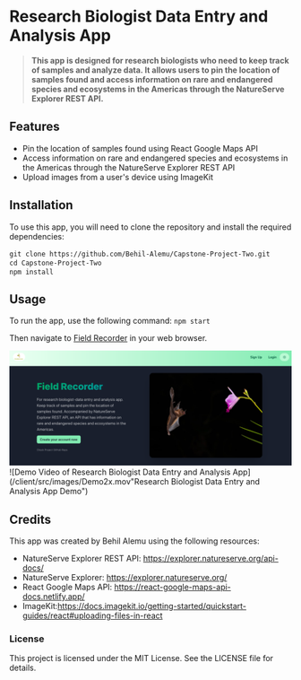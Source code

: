 # Research Biologist Data Entry and Analysis App

> **This app is designed for research biologists who need to keep track of samples and analyze data. It allows users to pin the location of samples found and access information on rare and endangered species and ecosystems in the Americas through the NatureServe Explorer REST API.** 

## Features
- Pin the location of samples found using React Google Maps API
- Access information on rare and endangered species and ecosystems in the Americas through the NatureServe Explorer REST API
- Upload images from a user's device using ImageKit

## Installation
To use this app, you will need to clone the repository and install the required dependencies:

```
git clone https://github.com/Behil-Alemu/Capstone-Project-Two.git
cd Capstone-Project-Two
npm install

```
## Usage
To run the app, use the following command:
`npm start`

Then navigate to [Field Recorder](https://field-recorder.netlify.app/) in your web browser.

![Screenshot of Research Biologist Data Entry and Analysis App](/client/src/images/welcomePage.png "Research Biologist Data Entry and Analysis App")
![Demo Video of Research Biologist Data Entry and Analysis App](/client/src/images/Demo2x.mov"Research Biologist Data Entry and Analysis App Demo")


## Credits
This app was created by Behil Alemu using the following resources:

- NatureServe Explorer REST API: https://explorer.natureserve.org/api-docs/
- NatureServe Explorer: https://explorer.natureserve.org/
- React Google Maps API: https://react-google-maps-api-docs.netlify.app/
- ImageKit:https://docs.imagekit.io/getting-started/quickstart-guides/react#uploading-files-in-react

### License
This project is licensed under the MIT License. See the LICENSE file for details.
